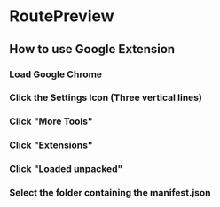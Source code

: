 # RoutePreview

## How to use Google Extension

### Load Google Chrome
### Click the Settings Icon (Three vertical lines)
### Click "More Tools"
### Click "Extensions"
### Click "Loaded unpacked"
### Select the folder containing the manifest.json
